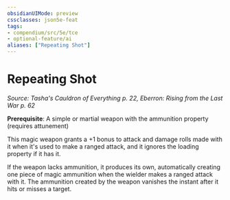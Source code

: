 ```yaml
---
obsidianUIMode: preview
cssclasses: json5e-feat
tags:
- compendium/src/5e/tce
- optional-feature/ai
aliases: ["Repeating Shot"]
---
```

# Repeating Shot
*Source: Tasha's Cauldron of Everything p. 22, Eberron: Rising from the Last War p. 62*  

**Prerequisite**: A simple or martial weapon with the ammunition property (requires attunement)

This magic weapon grants a +1 bonus to attack and damage rolls made with it when it's used to make a ranged attack, and it ignores the loading property if it has it.

If the weapon lacks ammunition, it produces its own, automatically creating one piece of magic ammunition when the wielder makes a ranged attack with it. The ammunition created by the weapon vanishes the instant after it hits or misses a target.